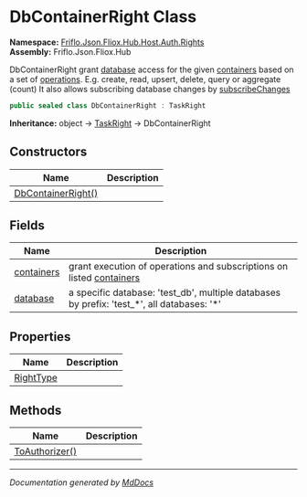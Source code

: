 ﻿<!--  
  <auto-generated>   
    The contents of this file were generated by a tool.  
    Changes to this file may be list if the file is regenerated  
  </auto-generated>   
-->

# DbContainerRight Class

**Namespace:** [Friflo.Json.Fliox.Hub.Host.Auth.Rights](../index.md)  
**Assembly:** Friflo.Json.Fliox.Hub

DbContainerRight grant [database](fields/database.md) access for the given [containers](fields/containers.md)            based on a set of [operations](../ContainerAccess/fields/operations.md).             E.g. create, read, upsert, delete, query or aggregate (count)            It also allows subscribing database changes by [subscribeChanges](../ContainerAccess/fields/subscribeChanges.md)

```csharp
public sealed class DbContainerRight : TaskRight
```

**Inheritance:** object → [TaskRight](../TaskRight/index.md) → DbContainerRight

## Constructors

| Name                                        | Description |
| ------------------------------------------- | ----------- |
| [DbContainerRight()](constructors/index.md) |             |

## Fields

| Name                               | Description                                                                                    |
| ---------------------------------- | ---------------------------------------------------------------------------------------------- |
| [containers](fields/containers.md) | grant execution of operations and subscriptions on listed [containers](fields/containers.md)   |
| [database](fields/database.md)     | a specific database: 'test\_db', multiple databases by prefix: 'test\_\*', all databases: '\*' |

## Properties

| Name                                 | Description |
| ------------------------------------ | ----------- |
| [RightType](properties/RightType.md) |             |

## Methods

| Name                                      | Description |
| ----------------------------------------- | ----------- |
| [ToAuthorizer()](methods/ToAuthorizer.md) |             |

___

*Documentation generated by [MdDocs](https://github.com/ap0llo/mddocs)*
